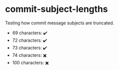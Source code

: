 # commit-subject-lengths
Testing how commit message subjects are truncated.

- 69 characters: ✔️
- 72 characters: ✔️
- 73 characters: ✔️
- 74 characters: ✖️
- 100 characters: ✖️

